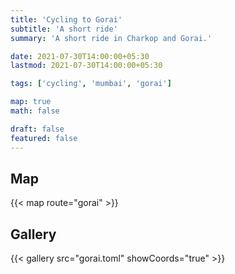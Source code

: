 ```yaml
---
title: 'Cycling to Gorai'
subtitle: 'A short ride'
summary: 'A short ride in Charkop and Gorai.'

date: 2021-07-30T14:00:00+05:30
lastmod: 2021-07-30T14:00:00+05:30

tags: ['cycling', 'mumbai', 'gorai']

map: true
math: false

draft: false
featured: false
---
```


## Map

{{< map route="gorai" >}}

## Gallery

{{< gallery src="gorai.toml" showCoords="true" >}}
